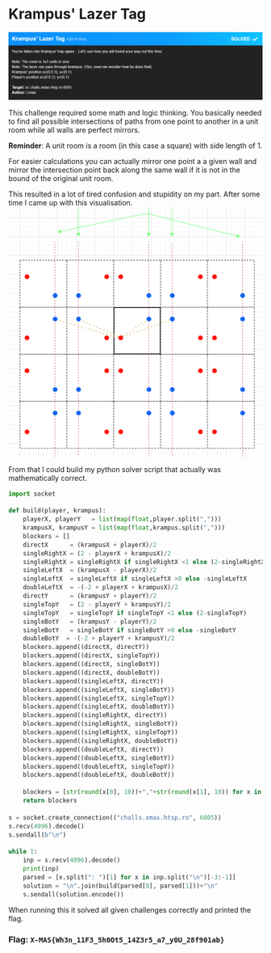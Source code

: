 # Krampus' Lazer Tag

![](LazerTag.png)

This challenge required some math and logic thinking. You basically needed to find all possible intersections of paths from one point to another in a unit room while all walls are perfect mirrors.

**Reminder**: A unit room is a room (in this case a square) with side length of 1.

For easier calculations you can actually mirror one point a a given wall and mirror the intersection point back along the same wall if it is not in the bound of the original unit room.

This resulted in a lot of tired confusion and stupidity on my part. After some time I came up with this visualisation.
![](LazerTagDrawing.png)

From that I could build my python solver script that actually was mathematically correct.

```python
import socket

def build(player, krampus):
    playerX, playerY   = list(map(float,player.split(",")))
    krampusX, krampusY = list(map(float,krampus.split(",")))
    blockers = []
    directX      = (krampusX + playerX)/2
    singleRightX = (2 - playerX + krampusX)/2
    singleRightX = singleRightX if singleRightX <1 else (2-singleRightX)
    singleLeftX  = (krampusX - playerX)/2
    singleLeftX  = singleLeftX if singleLeftX >0 else -singleLeftX
    doubleLeftX  = -(-2 + playerX + krampusX)/2
    directY      = (krampusY + playerY)/2
    singleTopY   = (2 - playerY + krampusY)/2
    singleTopY   = singleTopY if singleTopY <1 else (2-singleTopY)
    singleBotY   = (krampusY - playerY)/2
    singleBotY   = singleBotY if singleBotY >0 else -singleBotY
    doubleBotY  = -(-2 + playerY + krampusY)/2
    blockers.append((directX, directY))
    blockers.append((directX, singleTopY))
    blockers.append((directX, singleBotY))
    blockers.append((directX, doubleBotY))
    blockers.append((singleLeftX, directY))
    blockers.append((singleLeftX, singleBotY))
    blockers.append((singleLeftX, singleTopY))
    blockers.append((singleLeftX, doubleBotY))
    blockers.append((singleRightX, directY))
    blockers.append((singleRightX, singleBotY))
    blockers.append((singleRightX, singleTopY))
    blockers.append((singleRightX, doubleBotY))
    blockers.append((doubleLeftX, directY))
    blockers.append((doubleLeftX, singleBotY))
    blockers.append((doubleLeftX, singleTopY))
    blockers.append((doubleLeftX, doubleBotY))
    
    blockers = [str(round(x[0], 10))+","+str(round(x[1], 10)) for x in blockers]
    return blockers

s = socket.create_connection(("challs.xmas.htsp.ro", 6005))
s.recv(4096).decode()
s.sendall(b"\n")

while 1:
    inp = s.recv(4096).decode()
    print(inp)
    parsed = [x.split(": ")[1] for x in inp.split("\n")[-3:-1]]
    solution = "\n".join(build(parsed[0], parsed[1]))+"\n"
    s.sendall(solution.encode())
```

When running this it solved all given challenges correctly and printed the flag.

### Flag: `X-MAS{Wh3n_11F3_5h0Ot5_14Z3r5_a7_y0U_28f901ab}`
